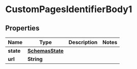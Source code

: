 # CustomPagesIdentifierBody1

## Properties
Name | Type | Description | Notes
------------ | ------------- | ------------- | -------------
**state** | [**SchemasState**](SchemasState.md) |  | 
**url** | **String** |  | 
